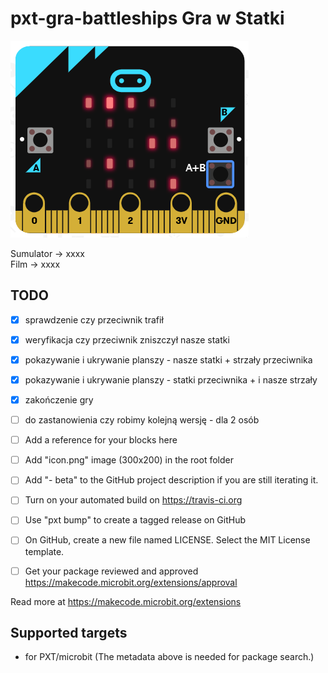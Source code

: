 # pxt-gra-battleships Gra w Statki

<IMG SRC="https://github.com/agrabara/pxt-gra-battleships/blob/master/statki.png?raw=true"><BR>
  
Sumulator -> xxxx <BR>
Film ->   xxxx <BR>

## TODO
- [X] sprawdzenie czy przeciwnik trafił <BR>
- [X] weryfikacja czy przeciwnik zniszczył nasze statki <BR>
- [X] pokazywanie i ukrywanie planszy - nasze statki + strzały przeciwnika <BR>
- [X] pokazywanie i ukrywanie planszy - statki przeciwnika + i nasze strzały <BR>
- [X] zakończenie gry <BR>
- [ ] do zastanowienia czy robimy kolejną wersję - dla 2 osób <BR>

- [ ] Add a reference for your blocks here
- [ ] Add "icon.png" image (300x200) in the root folder
- [ ] Add "- beta" to the GitHub project description if you are still iterating it.
- [ ] Turn on your automated build on https://travis-ci.org
- [ ] Use "pxt bump" to create a tagged release on GitHub
- [ ] On GitHub, create a new file named LICENSE. Select the MIT License template.
- [ ] Get your package reviewed and approved https://makecode.microbit.org/extensions/approval

Read more at https://makecode.microbit.org/extensions

## Supported targets

* for PXT/microbit
(The metadata above is needed for package search.)

